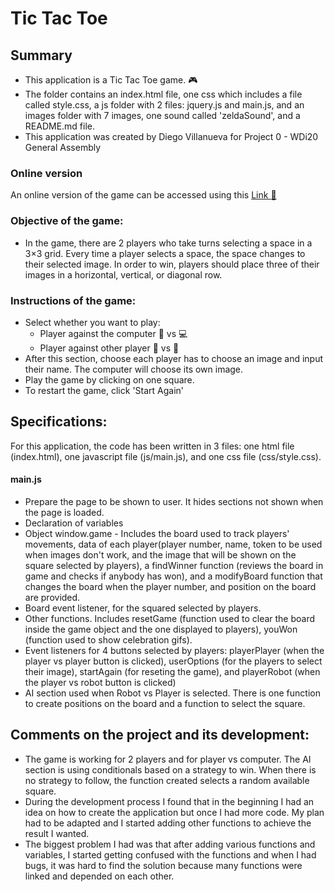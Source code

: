 # Tic Tac Toe

## Summary
- This application is a Tic Tac Toe game. :video_game:
- The folder contains an index.html file, one css which includes a file called style.css, a js folder with 2 files: jquery.js and main.js, and an images folder with 7 images, one sound called 'zeldaSound', and a README.md file.
- This application was created by Diego Villanueva for Project 0 - WDi20 General Assembly

### Online version
An online version of the game can be accessed using this  [Link  :link:](https://diego2017.github.io/tictactoe/)

### Objective of the game:
- In the game, there are 2 players who take turns selecting a space in a 3×3 grid. Every time a player selects a space, the space changes to their selected image. In order to win, players should place three of their images in a horizontal, vertical, or diagonal row.

### Instructions of the game:
* Select whether you want to play:
  * Player against the computer :man: vs :computer:
  * Player against other player :man: vs :man:
* After this section, choose each player has to choose an image and input their name. The computer will choose its own image.
* Play the game by clicking on one square.
* To restart the game, click 'Start Again'

## Specifications:
For this application, the code has been written in 3 files: one html file (index.html), one javascript file (js/main.js), and one css file (css/style.css).

#### main.js
* Prepare the page to be shown to user. It hides sections not shown when the page is loaded.
* Declaration of variables
* Object window.game - Includes the board used to track players' movements, data of each player(player number, name, token to be used when images don't work, and the image that will be shown on the square selected by players), a findWinner function (reviews the board in game and checks if anybody has won), and a modifyBoard function that changes the board when the player number, and position on the board are provided.
* Board event listener, for the squared selected by players.
* Other functions. Includes resetGame (function used to clear the board inside the game object and the one displayed to players), youWon (function used to show celebration gifs).
* Event listeners for 4 buttons selected by players: playerPlayer (when the player vs player button is clicked), userOptions (for the players to select their image), startAgain (for reseting the game), and playerRobot (when the player vs robot button is clicked)
* AI section used when Robot vs Player is selected. There is one function to create positions on the board and a function to select the square.

## Comments on the project and its development:
* The game is working for 2 players and for player vs computer. The AI section is using conditionals based on a strategy to win. When there is no strategy to follow, the function created selects a random available square.
* During the development process I found that in the beginning I had an idea on how to create the application but once I had more code. My plan had to be adapted and I started adding other functions to achieve the result I wanted.
* The biggest problem I had was that after adding various functions and variables, I started getting confused with the functions and when I had bugs, it was hard to find the solution because many functions were linked and depended on each other.
